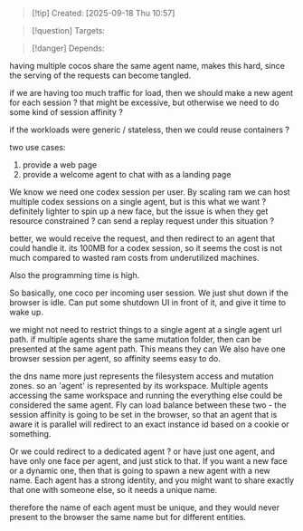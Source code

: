 
>[!tip] Created: [2025-09-18 Thu 10:57]

>[!question] Targets: 

>[!danger] Depends: 

having multiple cocos share the same agent name, makes this hard, since the serving of the requests can become tangled.

if we are having too much traffic for load, then we should make a new agent for each session ?
that might be excessive, but otherwise we need to do some kind of session affinity ?

if the workloads were generic / stateless, then we could reuse containers ?

two use cases:
1. provide a web page
2. provide a welcome agent to chat with as a landing page

We know we need one codex session per user.
By scaling ram we can host multiple codex sessions on a single agent, but is this what we want ?
definitely lighter to spin up a new face, but the issue is when they get resource constrained ?
can send a replay request under this situation ?

better, we would receive the request, and then redirect to an agent that could handle it.
its 100MB for a codex session, so it seems the cost is not much compared to wasted ram costs from underutilized machines.

Also the programming time is high.

So basically, one coco per incoming user session.  We just shut down if the browser is idle.  Can put some shutdown UI in front of it, and give it time to wake up.

we might not need to restrict things to a single agent at a single agent url path.
if multiple agents share the same mutation folder, then can be presented at the same agent path.
This means they can
We also have one browser session per agent, so affinity seems easy to do.

the dns name more just represents the filesystem access and mutation zones.
so an 'agent' is represented by its workspace.  Multiple agents accessing the same workspace and running the everything else could be considered the same agent.
Fly can load balance between these two - the session affinity is going to be set in the browser, so that an agent that is aware it is parallel will redirect to an exact instance id based on a cookie or something.

Or we could redirect to a dedicated agent ?
or have just one agent, and have only one face per agent, and just stick to that.
If you want a new face or a dynamic one, then that is going to spawn a new agent with a new name.
Each agent has a strong identity, and you might want to share exactly that one with someone else, so it needs a unique name.

therefore the name of each agent must be unique, and they would never present to the browser the same name but for different entities.